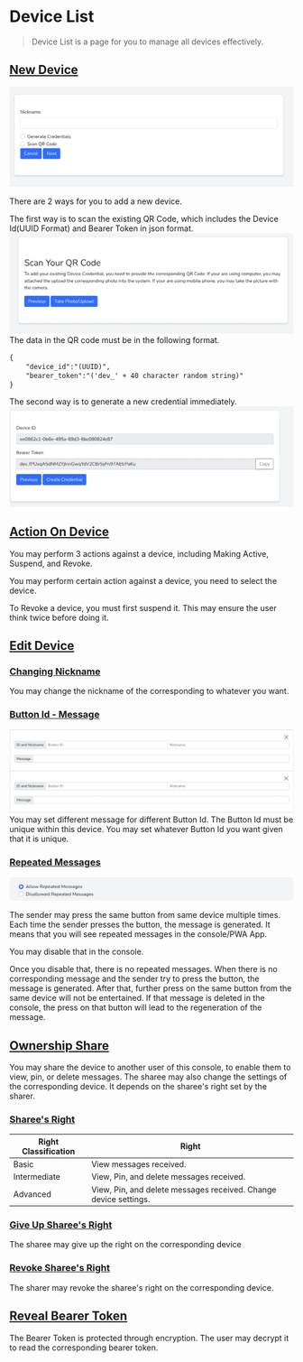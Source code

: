 # Device List

> Device List is a page for you to manage all devices effectively.

## [New Device](#new-device)
![alt text](../assets/new_device_first_page.png)

There are 2 ways for you to add a new device. 

The first way is to scan 
the existing QR Code, which includes the Device Id(UUID Format) and 
Bearer Token in json format.
![alt text](../assets/new_device_scan_credentials.png)
The data in the QR code must be in the following format.
```
{
    "device_id":"(UUID)",
    "bearer_token":"('dev_' + 40 character random string)"
}
```
The second way is to generate a new 
credential immediately.
![alt text](../assets/new_device_generate_new_credentials.png)

## [Action On Device](#action-on-device)


You may perform 3 actions against a device, including Making Active, Suspend, and Revoke.

You may perform certain action against a device, you need to select the device.

To Revoke a device, you must first suspend it. This may ensure the user think twice before
doing it.



## [Edit Device](#edit-device)
### [Changing Nickname](#changing-nickname)
You may change the nickname of the corresponding to whatever you want.

### [Button Id - Message](#button-id---message)
![alt text](../assets/buttonId_message1.png)
You may set different message for different Button Id.
The Button Id must be unique within this device. You may set whatever Button Id you want given that
it is unique.
### [Repeated Messages](#repeated-messages)
![alt text](../assets/repeat_message.png)

The sender may press the same button from same device multiple times. Each time the sender 
presses the button, the message is generated. It means that you will see repeated messages
in the console/PWA App. 

You may disable that in the console. 

Once you disable that, there is no repeated messages. When there is no corresponding message and the sender try to press the button, the message is generated. After that, further press on the same button from the same device will
not be entertained. If that message is deleted in the console, the press on that button will lead to the regeneration
of the message.

## [Ownership Share](#ownership-share)
You may share the device to another user of this console, to enable them to view, pin, or
delete messages. The sharee may also change the settings of the corresponding device. It depends 
on the sharee's right set by the sharer.

### [Sharee's Right](#sharees-right)
| Right Classification       | Right                                                            |
| -------------------------- | ---------------------------------------------------------------- |
| Basic                      | View messages received.                                          |
| Intermediate               | View, Pin, and delete messages received.                         |
| Advanced                   | View, Pin, and delete messages received. Change device settings. |



### [Give Up Sharee's Right](#give-up-sharees-right)
The sharee may give up the right on the corresponding device

### [Revoke Sharee's Right](#revoke-sharees-right)
The sharer may revoke the sharee's right on the corresponding device.
## [Reveal Bearer Token](#reveal-bearer-token)
The Bearer Token is protected through encryption. The user may decrypt it to read the
corresponding bearer token.

